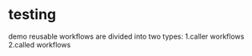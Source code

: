 # testing
demo
reusable workflows are divided into two types: 1.caller workflows
                                               2.called workflows
